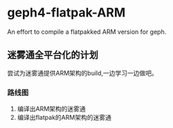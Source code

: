 # geph4-flatpak-ARM

An effort to compile a flatpakked ARM version for geph.

## 迷雾通全平台化的计划

尝试为迷雾通提供ARM架构的build,一边学习一边做吧。

### 路线图
1. 编译出ARM架构的迷雾通
2. 编译出flatpak的ARM架构的迷雾通
